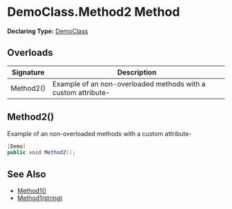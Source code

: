 # DemoClass.Method2 Method

**Declaring Type:** [DemoClass](../DemoClass.md)

## Overloads

| Signature | Description                                                     |
| --------- | --------------------------------------------------------------- |
| Method2() | Example of an non\-overloaded methods with a custom attribute\- |

## Method2()

Example of an non\-overloaded methods with a custom attribute\-

```csharp
[Demo]
public void Method2();
```

## See Also

- [Method1()](DemoClass.Method1.md)
- [Method1(string)](DemoClass.Method1.md)
